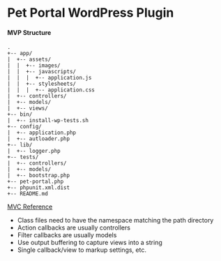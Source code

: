 # Pet Portal WordPress Plugin

#### MVP Structure

```
.
+-- app/
|  +-- assets/
|  |  +-- images/
|  |  +-- javascripts/
|  |  |  +-- application.js
|  |  +-- stylesheets/
|  |  |  +-- application.css
|  +-- controllers/
|  +-- models/
|  +-- views/
+-- bin/
|  +-- install-wp-tests.sh
+-- config/
|  +-- application.php
|  +-- autloader.php
+-- lib/
|  +-- logger.php
+-- tests/
|  +-- controllers/
|  +-- models/
|  +-- bootstrap.php
+-- pet-portal.php
+-- phpunit.xml.dist
+-- README.md
```

[MVC Reference](https://iandunn.name/content/presentations/wp-oop-mvc/mvc.php)

* Class files need to have the namespace matching the path directory
* Action callbacks are usually controllers
* Filter callbacks are usually models
* Use output buffering to capture views into a string
* Single callback/view to markup settings, etc.
